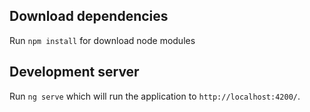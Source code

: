 
## Download dependencies
Run `npm install` for download node modules

## Development server

Run `ng serve`  which will run the application to `http://localhost:4200/`.


